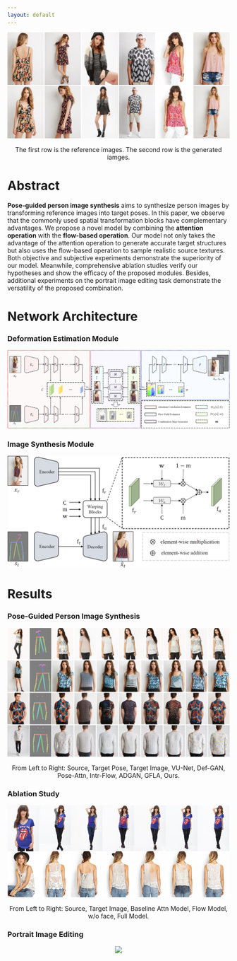 ```yaml
---
layout: default
---
```


<p align='center'>  
  <img src='./head.jpg'/>
</p>

<p align='center'>  
  The first row is the reference images. The second row is the generated iamges.
</p>

# **Abstract**

**Pose-guided person image synthesis** aims to synthesize person images by transforming reference images into target poses. 
In this paper, we observe that the commonly used spatial transformation blocks have complementary advantages. 
We propose a novel model by combining the **attention operation** with the **flow-based operation**. 
Our model not only takes the advantage of the attention operation to generate accurate target structures but also uses the flow-based operation to sample realistic source textures. 
Both objective and subjective experiments demonstrate the superiority of our model. 
Meanwhile, comprehensive ablation studies verify our hypotheses and show the efficacy of the proposed modules. 
Besides, additional experiments on the portrait image editing task demonstrate the versatility of the proposed combination.

# **Network Architecture**



### **Deformation Estimation Module**

<p align='center'>  
  <img src='./deformation_estimation.jpg'/>
</p>

### **Image Synthesis Module**

<p align='center'>  
  <img src='./image_generation.jpg'/>
</p>

# **Results**

### **Pose-Guided Person Image Synthesis**

<p align='center'>  
  <img src='./compare.jpg'/>
</p>

<p align="center">
From Left to Right: Source, Target Pose, Target Image, 
VU-Net, Def-GAN, Pose-Attn, Intr-Flow, ADGAN, GFLA, Ours.
</p> 

### **Ablation Study**

<p align='center'>  
  <img src='./ablation.jpg'/>
</p>

<p align="center">
From Left to Right: Source, Target Image, Baseline
Attn Model, Flow Model, w/o face, Full Model.
</p> 

### **Portrait Image Editing**

<p align='center'>  
  <img src='./portrait.jpg'/>
</p>
